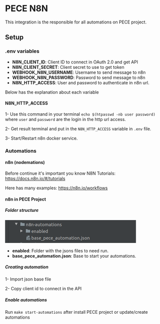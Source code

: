 # PECE N8N

This integration is the responsible for all automations on PECE project.

## Setup

### .env variables
- **N8N_CLIENT_ID**: Client ID to connect in OAuth 2.0 and get API
- **N8N_CLIENT_SECRET**: Client secret to use to get token
- **WEBHOOK_N8N_USERNAME**: Username to send message to n8n
- **WEBHOOK_N8N_PASSWORD**: Password to send message to n8n
- **N8N_HTTP_ACCESS**: User and password to authenticate in n8n url.

Below has the explanation about each variable

#### N8N_HTTP_ACCESS
1- Use this command in your terminal `echo $(htpasswd -nb user password)` where `user` and `password` are
the login in the http url access.

2- Get result terminal and put in the `N8N_HTTP_ACCESS` variable in `.env` file.

3- Start/Restart n8n docker service.

### Automations

#### n8n (nodemations)
Before continue it's important you know N8N
Tutorials: https://docs.n8n.io/#/tutorials

Here has many examples: https://n8n.io/workflows

#### n8n in PECE Project

##### Folder structure
![Folder Structure](images/folderN8N.png)

- **enabled**: Folder with the jsons files to need run.
- **base_pece_automation.json**: Base to start your automations.

##### Creating automation
1- Import json base file

2- Copy client id to connect in the API


##### Enable automations
Run `make start-automations` after install PECE project or update/create automations